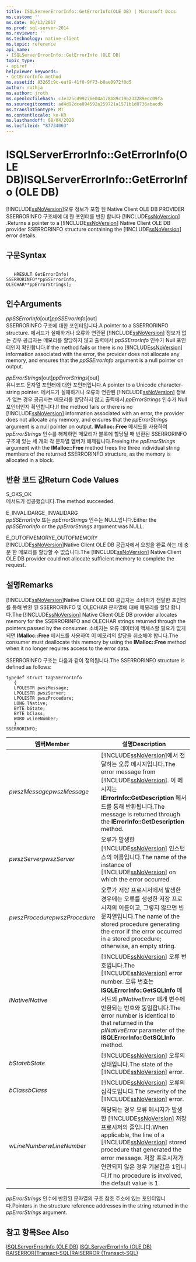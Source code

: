 ```yaml
---
title: ISQLServerErrorInfo::GetErrorInfo(OLE DB) | Microsoft Docs
ms.custom: ''
ms.date: 06/13/2017
ms.prod: sql-server-2014
ms.reviewer: ''
ms.technology: native-client
ms.topic: reference
api_name:
- ISQLServerErrorInfo::GetErrorInfo (OLE DB)
topic_type:
- apiref
helpviewer_keywords:
- GetErrorInfo method
ms.assetid: 83265c9c-eaf9-41f0-9f73-b0ae0972f0d5
author: rothja
ms.author: jroth
ms.openlocfilehash: c3e325cd99276e04a178b89c19b233289edc09fa
ms.sourcegitcommit: ad4d92dce894592a259721a1571b1d8736abacdb
ms.translationtype: MT
ms.contentlocale: ko-KR
ms.lasthandoff: 08/04/2020
ms.locfileid: "87734063"
---
```

# <a name="isqlservererrorinfogeterrorinfo-ole-db"></a><span data-ttu-id="ddee4-102">ISQLServerErrorInfo::GetErrorInfo(OLE DB)</span><span class="sxs-lookup"><span data-stu-id="ddee4-102">ISQLServerErrorInfo::GetErrorInfo (OLE DB)</span></span>
  <span data-ttu-id="ddee4-103">[!INCLUDE[ssNoVersion](../../includes/ssnoversion-md.md)]오류 정보가 포함 된 Native Client OLE DB PROVIDER SSERRORINFO 구조체에 대 한 포인터를 반환 합니다 [!INCLUDE[ssNoVersion](../../includes/ssnoversion-md.md)] .</span><span class="sxs-lookup"><span data-stu-id="ddee4-103">Returns a pointer to a [!INCLUDE[ssNoVersion](../../includes/ssnoversion-md.md)] Native Client OLE DB provider SSERRORINFO structure containing the [!INCLUDE[ssNoVersion](../../includes/ssnoversion-md.md)] error details.</span></span>  
  
## <a name="syntax"></a><span data-ttu-id="ddee4-104">구문</span><span class="sxs-lookup"><span data-stu-id="ddee4-104">Syntax</span></span>  
  
```  
  
   HRESULT GetErrorInfo(  
SSERRORINFO**ppSSErrorInfo,  
OLECHAR**ppErrorStrings);  
```  
  
## <a name="arguments"></a><span data-ttu-id="ddee4-105">인수</span><span class="sxs-lookup"><span data-stu-id="ddee4-105">Arguments</span></span>  
 <span data-ttu-id="ddee4-106">*ppSSErrorInfo*[out]</span><span class="sxs-lookup"><span data-stu-id="ddee4-106">*ppSSErrorInfo*[out]</span></span>  
 <span data-ttu-id="ddee4-107">SSERRORINFO 구조에 대한 포인터입니다.</span><span class="sxs-lookup"><span data-stu-id="ddee4-107">A pointer to a SSERRORINFO structure.</span></span> <span data-ttu-id="ddee4-108">메서드가 실패하거나 오류와 연관된 [!INCLUDE[ssNoVersion](../../includes/ssnoversion-md.md)] 정보가 없는 경우 공급자는 메모리를 할당하지 않고 출력에서 *ppSSErrorInfo* 인수가 Null 포인터인지 확인합니다.</span><span class="sxs-lookup"><span data-stu-id="ddee4-108">If the method fails or there is no [!INCLUDE[ssNoVersion](../../includes/ssnoversion-md.md)] information associated with the error, the provider does not allocate any memory, and ensures that the *ppSSErrorInfo* argument is a null pointer on output.</span></span>  
  
 <span data-ttu-id="ddee4-109">*ppErrorStrings*[out]</span><span class="sxs-lookup"><span data-stu-id="ddee4-109">*ppErrorStrings*[out]</span></span>  
 <span data-ttu-id="ddee4-110">유니코드 문자열 포인터에 대한 포인터입니다.</span><span class="sxs-lookup"><span data-stu-id="ddee4-110">A pointer to a Unicode character-string pointer.</span></span> <span data-ttu-id="ddee4-111">메서드가 실패하거나 오류와 연관된 [!INCLUDE[ssNoVersion](../../includes/ssnoversion-md.md)] 정보가 없는 경우 공급자는 메모리를 할당하지 않고 출력에서 *ppErrorStrings* 인수가 Null 포인터인지 확인합니다.</span><span class="sxs-lookup"><span data-stu-id="ddee4-111">If the method fails or there is no [!INCLUDE[ssNoVersion](../../includes/ssnoversion-md.md)] information associated with an error, the provider does not allocate any memory, and ensures that the *ppErrorStrings* argument is a null pointer on output.</span></span> <span data-ttu-id="ddee4-112">**IMalloc::Free** 메서드를 사용하여 *ppErrorStrings* 인수를 해제하면 메모리가 블록에 할당될 때 반환된 SSERRORINFO 구조에 있는 세 개의 각 문자열 멤버가 해제됩니다.</span><span class="sxs-lookup"><span data-stu-id="ddee4-112">Freeing the *ppErrorStrings* argument with the **IMalloc::Free** method frees the three individual string members of the returned SSERRORINFO structure, as the memory is allocated in a block.</span></span>  
  
## <a name="return-code-values"></a><span data-ttu-id="ddee4-113">반환 코드 값</span><span class="sxs-lookup"><span data-stu-id="ddee4-113">Return Code Values</span></span>  
 <span data-ttu-id="ddee4-114">S_OK</span><span class="sxs-lookup"><span data-stu-id="ddee4-114">S_OK</span></span>  
 <span data-ttu-id="ddee4-115">메서드가 성공했습니다.</span><span class="sxs-lookup"><span data-stu-id="ddee4-115">The method succeeded.</span></span>  
  
 <span data-ttu-id="ddee4-116">E_INVALIDARG</span><span class="sxs-lookup"><span data-stu-id="ddee4-116">E_INVALIDARG</span></span>  
 <span data-ttu-id="ddee4-117">*ppSSErrorInfo* 또는 *ppErrorStrings* 인수는 NULL입니다.</span><span class="sxs-lookup"><span data-stu-id="ddee4-117">Either the *ppSSErrorInfo* or the *ppErrorStrings* argument was NULL.</span></span>  
  
 <span data-ttu-id="ddee4-118">E_OUTOFMEMORY</span><span class="sxs-lookup"><span data-stu-id="ddee4-118">E_OUTOFMEMORY</span></span>  
 <span data-ttu-id="ddee4-119">[!INCLUDE[ssNoVersion](../../includes/ssnoversion-md.md)]Native Client OLE DB 공급자에서 요청을 완료 하는 데 충분 한 메모리를 할당할 수 없습니다.</span><span class="sxs-lookup"><span data-stu-id="ddee4-119">The [!INCLUDE[ssNoVersion](../../includes/ssnoversion-md.md)] Native Client OLE DB provider could not allocate sufficient memory to complete the request.</span></span>  
  
## <a name="remarks"></a><span data-ttu-id="ddee4-120">설명</span><span class="sxs-lookup"><span data-stu-id="ddee4-120">Remarks</span></span>  
 <span data-ttu-id="ddee4-121">[!INCLUDE[ssNoVersion](../../includes/ssnoversion-md.md)]Native Client OLE DB 공급자는 소비자가 전달한 포인터를 통해 반환 된 SSERRORINFO 및 OLECHAR 문자열에 대해 메모리를 할당 합니다.</span><span class="sxs-lookup"><span data-stu-id="ddee4-121">The [!INCLUDE[ssNoVersion](../../includes/ssnoversion-md.md)] Native Client OLE DB provider allocates memory for the SSERRORINFO and OLECHAR strings returned through the pointers passed by the consumer.</span></span> <span data-ttu-id="ddee4-122">소비자는 오류 데이터에 액세스할 필요가 없게 되면 **IMalloc::Free** 메서드를 사용하여 이 메모리의 할당을 취소해야 합니다.</span><span class="sxs-lookup"><span data-stu-id="ddee4-122">The consumer must deallocate this memory by using the **IMalloc::Free** method when it no longer requires access to the error data.</span></span>  
  
 <span data-ttu-id="ddee4-123">SSERRORINFO 구조는 다음과 같이 정의됩니다.</span><span class="sxs-lookup"><span data-stu-id="ddee4-123">The SSERRORINFO structure is defined as follows:</span></span>  
  
```  
typedef struct tagSSErrorInfo  
   {  
   LPOLESTR pwszMessage;  
   LPOLESTR pwszServer;  
   LPOLESTR pwszProcedure;  
   LONG lNative;  
   BYTE bState;  
   BYTE bClass;  
   WORD wLineNumber;  
   }  
SSERRORINFO;  
```  
  
|<span data-ttu-id="ddee4-124">멤버</span><span class="sxs-lookup"><span data-stu-id="ddee4-124">Member</span></span>|<span data-ttu-id="ddee4-125">설명</span><span class="sxs-lookup"><span data-stu-id="ddee4-125">Description</span></span>|  
|------------|-----------------|  
|<span data-ttu-id="ddee4-126">*pwszMessage*</span><span class="sxs-lookup"><span data-stu-id="ddee4-126">*pwszMessage*</span></span>|<span data-ttu-id="ddee4-127">[!INCLUDE[ssNoVersion](../../includes/ssnoversion-md.md)]에서 전달하는 오류 메시지입니다.</span><span class="sxs-lookup"><span data-stu-id="ddee4-127">The error message from [!INCLUDE[ssNoVersion](../../includes/ssnoversion-md.md)].</span></span> <span data-ttu-id="ddee4-128">이 메시지는 **IErrorInfo::GetDescription** 메서드를 통해 반환됩니다.</span><span class="sxs-lookup"><span data-stu-id="ddee4-128">The message is returned through the **IErrorInfo::GetDescription** method.</span></span>|  
|<span data-ttu-id="ddee4-129">*pwszServer*</span><span class="sxs-lookup"><span data-stu-id="ddee4-129">*pwszServer*</span></span>|<span data-ttu-id="ddee4-130">오류가 발생한 [!INCLUDE[ssNoVersion](../../includes/ssnoversion-md.md)] 인스턴스의 이름입니다.</span><span class="sxs-lookup"><span data-stu-id="ddee4-130">The name of the instance of [!INCLUDE[ssNoVersion](../../includes/ssnoversion-md.md)] on which the error occurred.</span></span>|  
|<span data-ttu-id="ddee4-131">*pwszProcedure*</span><span class="sxs-lookup"><span data-stu-id="ddee4-131">*pwszProcedure*</span></span>|<span data-ttu-id="ddee4-132">오류가 저장 프로시저에서 발생한 경우에는 오류를 생성한 저장 프로시저의 이름이고, 그렇지 않으면 빈 문자열입니다.</span><span class="sxs-lookup"><span data-stu-id="ddee4-132">The name of the stored procedure generating the error if the error occurred in a stored procedure; otherwise, an empty string.</span></span>|  
|<span data-ttu-id="ddee4-133">*lNative*</span><span class="sxs-lookup"><span data-stu-id="ddee4-133">*lNative*</span></span>|<span data-ttu-id="ddee4-134">[!INCLUDE[ssNoVersion](../../includes/ssnoversion-md.md)] 오류 번호입니다.</span><span class="sxs-lookup"><span data-stu-id="ddee4-134">The [!INCLUDE[ssNoVersion](../../includes/ssnoversion-md.md)] error number.</span></span> <span data-ttu-id="ddee4-135">오류 번호는 **ISQLErrorInfo::GetSQLInfo** 메서드의 *plNativeError* 매개 변수에 반환되는 번호와 동일합니다.</span><span class="sxs-lookup"><span data-stu-id="ddee4-135">The error number is identical to that returned in the *plNativeError* parameter of the **ISQLErrorInfo::GetSQLInfo** method.</span></span>|  
|<span data-ttu-id="ddee4-136">*bState*</span><span class="sxs-lookup"><span data-stu-id="ddee4-136">*bState*</span></span>|<span data-ttu-id="ddee4-137">[!INCLUDE[ssNoVersion](../../includes/ssnoversion-md.md)] 오류의 상태입니다.</span><span class="sxs-lookup"><span data-stu-id="ddee4-137">The state of the [!INCLUDE[ssNoVersion](../../includes/ssnoversion-md.md)] error.</span></span>|  
|<span data-ttu-id="ddee4-138">*bClass*</span><span class="sxs-lookup"><span data-stu-id="ddee4-138">*bClass*</span></span>|<span data-ttu-id="ddee4-139">[!INCLUDE[ssNoVersion](../../includes/ssnoversion-md.md)] 오류의 심각도입니다.</span><span class="sxs-lookup"><span data-stu-id="ddee4-139">The severity of the [!INCLUDE[ssNoVersion](../../includes/ssnoversion-md.md)] error.</span></span>|  
|<span data-ttu-id="ddee4-140">*wLineNumber*</span><span class="sxs-lookup"><span data-stu-id="ddee4-140">*wLineNumber*</span></span>|<span data-ttu-id="ddee4-141">해당되는 경우 오류 메시지가 발생한 [!INCLUDE[ssNoVersion](../../includes/ssnoversion-md.md)] 저장 프로시저의 줄입니다.</span><span class="sxs-lookup"><span data-stu-id="ddee4-141">When applicable, the line of a [!INCLUDE[ssNoVersion](../../includes/ssnoversion-md.md)] stored procedure that generated the error message.</span></span> <span data-ttu-id="ddee4-142">저장 프로시저가 연관되지 않은 경우 기본값은 1입니다.</span><span class="sxs-lookup"><span data-stu-id="ddee4-142">If no procedure is involved, the default value is 1.</span></span>|  
  
 <span data-ttu-id="ddee4-143">*ppErrorStrings* 인수에 반환된 문자열의 구조 참조 주소에 있는 포인터입니다.</span><span class="sxs-lookup"><span data-stu-id="ddee4-143">Pointers in the structure reference addresses in the string returned in the *ppErrorStrings* argument.</span></span>  
  
## <a name="see-also"></a><span data-ttu-id="ddee4-144">참고 항목</span><span class="sxs-lookup"><span data-stu-id="ddee4-144">See Also</span></span>  
 <span data-ttu-id="ddee4-145">[ISQLServerErrorInfo &#40;OLE DB&#41;](../../database-engine/dev-guide/isqlservererrorinfo-ole-db.md) </span><span class="sxs-lookup"><span data-stu-id="ddee4-145">[ISQLServerErrorInfo &#40;OLE DB&#41;](../../database-engine/dev-guide/isqlservererrorinfo-ole-db.md) </span></span>  
 [<span data-ttu-id="ddee4-146">RAISERROR&#40;Transact-SQL&#41;</span><span class="sxs-lookup"><span data-stu-id="ddee4-146">RAISERROR &#40;Transact-SQL&#41;</span></span>](/sql/t-sql/language-elements/raiserror-transact-sql)  
  
  
